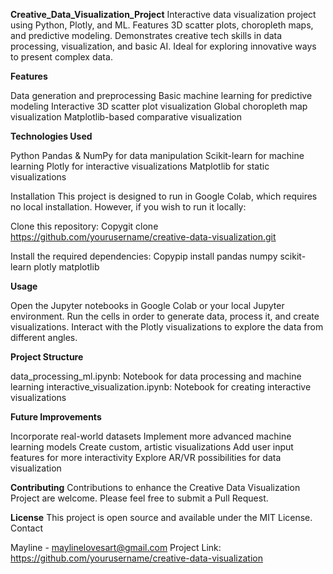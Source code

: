 **Creative_Data_Visualization_Project**
Interactive data visualization project using Python, Plotly, and ML. Features 3D scatter plots, choropleth maps, and predictive modeling. Demonstrates creative tech skills in data processing, visualization, and basic AI. Ideal for exploring innovative ways to present complex data.

**Features**

Data generation and preprocessing
Basic machine learning for predictive modeling
Interactive 3D scatter plot visualization
Global choropleth map visualization
Matplotlib-based comparative visualization

**Technologies Used**

Python
Pandas & NumPy for data manipulation
Scikit-learn for machine learning
Plotly for interactive visualizations
Matplotlib for static visualizations

Installation
This project is designed to run in Google Colab, which requires no local installation. However, if you wish to run it locally:

Clone this repository:
Copygit clone https://github.com/yourusername/creative-data-visualization.git

Install the required dependencies:
Copypip install pandas numpy scikit-learn plotly matplotlib


**Usage**

Open the Jupyter notebooks in Google Colab or your local Jupyter environment.
Run the cells in order to generate data, process it, and create visualizations.
Interact with the Plotly visualizations to explore the data from different angles.

**Project Structure**

data_processing_ml.ipynb: Notebook for data processing and machine learning
interactive_visualization.ipynb: Notebook for creating interactive visualizations

**Future Improvements**

Incorporate real-world datasets
Implement more advanced machine learning models
Create custom, artistic visualizations
Add user input features for more interactivity
Explore AR/VR possibilities for data visualization

**Contributing**
Contributions to enhance the Creative Data Visualization Project are welcome. Please feel free to submit a Pull Request.

**License**
This project is open source and available under the MIT License.
Contact

Mayline - maylinelovesart@gmail.com
Project Link: https://github.com/yourusername/creative-data-visualization
